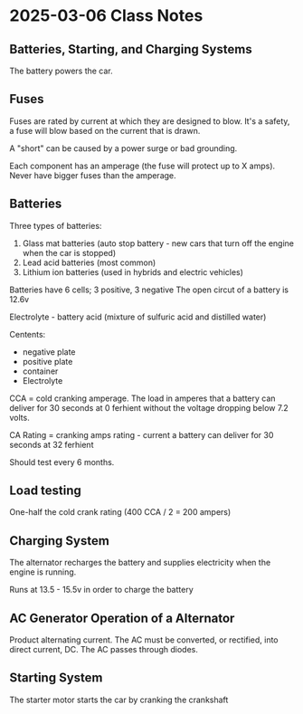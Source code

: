 # 2025-03-06 Class Notes

## Batteries, Starting, and Charging Systems

The battery powers the car.

## Fuses

Fuses are rated by current at which they are designed to blow. It's a safety, a fuse will blow based on the current that is drawn.

A "short" can be caused by a power surge or bad grounding.

Each component has an amperage (the fuse will protect up to X amps). Never have bigger fuses than the amperage.

## Batteries

Three types of batteries:

1. Glass mat batteries (auto stop battery - new cars that turn off the engine when the car is stopped)
2. Lead acid batteries (most common)
3. Lithium ion batteries (used in hybrids and electric vehicles)

Batteries have 6 cells; 3 positive, 3 negative
The open circut of a battery is 12.6v

Electrolyte - battery acid (mixture of sulfuric acid and distilled water)

Centents:

+ negative plate
+ positive plate
+ container
+ Electrolyte

CCA = cold cranking amperage. The load in amperes that a battery can deliver for 30 seconds at 0 ferhient without the voltage dropping below 7.2 volts.

CA Rating = cranking amps rating - current a battery can deliver for 30 seconds at 32 ferhient

Should test every 6 months.

## Load testing

One-half the cold crank rating (400 CCA / 2 = 200 ampers)

## Charging System

The alternator recharges the battery and supplies electricity when the engine is running.

Runs at 13.5 - 15.5v in order to charge the battery

## AC Generator Operation of a Alternator

Product alternating current.
The AC must be converted, or rectified, into direct current, DC.
The AC passes through diodes.

## Starting System

The starter motor starts the car by cranking the crankshaft
